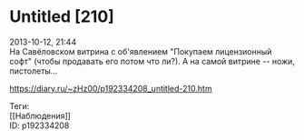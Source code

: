 Untitled [210]
===============

   
 2013-10-12, 21:44   
  На Савёловском витрина с об'явлением "Покупаем лицензионный софт" (чтобы продавать его потом что ли?). А на самой витрине -- ножи, пистолеты...   
    
 <https://diary.ru/~zHz00/p192334208_untitled-210.htm>   
   
 Теги:   
 [[Наблюдения]]   
 ID: p192334208